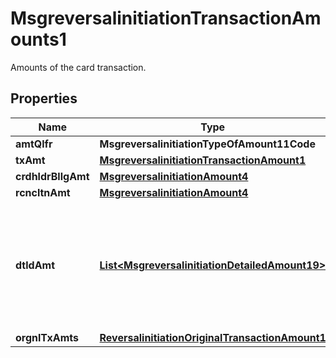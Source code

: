 

# MsgreversalinitiationTransactionAmounts1

Amounts of the card transaction.

## Properties

| Name | Type | Description | Notes |
|------------ | ------------- | ------------- | -------------|
|**amtQlfr** | **MsgreversalinitiationTypeOfAmount11Code** |  |  [optional] |
|**txAmt** | [**MsgreversalinitiationTransactionAmount1**](MsgreversalinitiationTransactionAmount1.md) |  |  [optional] |
|**crdhldrBllgAmt** | [**MsgreversalinitiationAmount4**](MsgreversalinitiationAmount4.md) |  |  [optional] |
|**rcncltnAmt** | [**MsgreversalinitiationAmount4**](MsgreversalinitiationAmount4.md) |  |  [optional] |
|**dtldAmt** | [**List&lt;MsgreversalinitiationDetailedAmount19&gt;**](MsgreversalinitiationDetailedAmount19.md) | An amount that is a portion of the Transaction Amount, such as a fee or cash back amount. |  [optional] |
|**orgnlTxAmts** | [**ReversalinitiationOriginalTransactionAmount1**](ReversalinitiationOriginalTransactionAmount1.md) |  |  [optional] |



